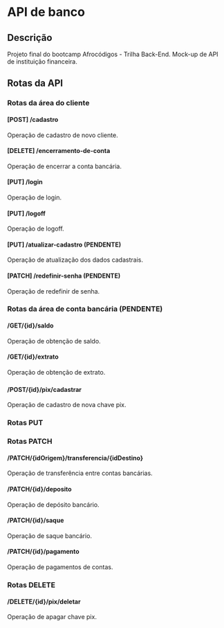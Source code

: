 # API de banco
## Descrição
 Projeto final do bootcamp Afrocódigos - Trilha Back-End. Mock-up de API de instituição financeira.

## Rotas da API
### Rotas da área do cliente
#### [POST] /cadastro
Operação de cadastro de novo cliente.

#### [DELETE] /encerramento-de-conta
Operação de encerrar a conta bancária.

#### [PUT] /login
Operação de login.

#### [PUT] /logoff
Operação de logoff.

#### [PUT] /atualizar-cadastro (PENDENTE)
Operação de atualização dos dados cadastrais.

#### [PATCH] /redefinir-senha (PENDENTE)
Operação de redefinir de senha.

### Rotas da área de conta bancária (PENDENTE)




#### /GET/{id}/saldo
Operação de obtenção de saldo.

#### /GET/{id}/extrato
Operação de obtenção de extrato.

### 

#### /POST/{id}/pix/cadastrar
Operação de cadastro de nova chave pix.

### Rotas PUT

### Rotas PATCH
#### /PATCH/{idOrigem}/transferencia/{idDestino}
Operação de transferência entre contas bancárias.

#### /PATCH/{id}/deposito
Operação de depósito bancário.

#### /PATCH/{id}/saque
Operação de saque bancário.

#### /PATCH/{id}/pagamento
Operação de pagamentos de contas.


### Rotas DELETE

#### /DELETE/{id}/pix/deletar
Operação de apagar chave pix.

